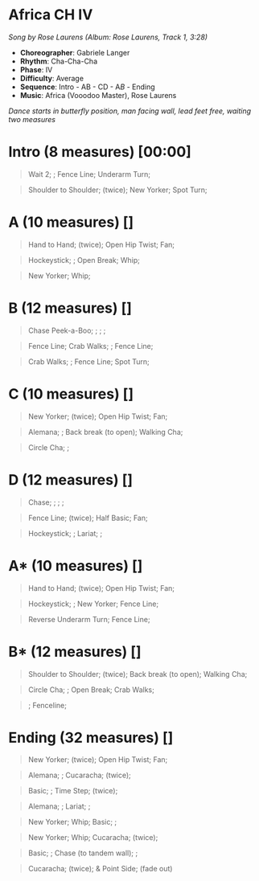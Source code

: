 # Africa CH IV
*Song by Rose Laurens (Album: Rose Laurens, Track 1, 3:28)*
 
* **Choreographer**: Gabriele Langer
* **Rhythm**: Cha-Cha-Cha
* **Phase**: IV
* **Difficulty**: Average
* **Sequence**: Intro - AB - CD - A*B* - Ending
* **Music**: Africa (Vooodoo Master), Rose Laurens
 
*Dance starts in butterfly position, man facing wall, lead feet free, waiting two measures*
 
# Intro (8 measures) [00:00]

> Wait 2; ; Fence Line; Underarm Turn;

> Shoulder to Shoulder; (twice); New Yorker; Spot Turn;

# A (10 measures) []

> Hand to Hand; (twice); Open Hip Twist; Fan;

> Hockeystick; ; Open Break; Whip;

> New Yorker; Whip;

# B (12 measures) []

> Chase Peek-a-Boo; ; ; ;

> Fence Line; Crab Walks; ; Fence Line;

> Crab Walks; ; Fence Line; Spot Turn;

# C (10 measures) []

> New Yorker; (twice); Open Hip Twist; Fan;

> Alemana; ; Back break (to open); Walking Cha;

> Circle Cha; ;

# D (12 measures) []

> Chase; ; ; ;

> Fence Line; (twice); Half Basic; Fan;

> Hockeystick; ; Lariat; ;

# A* (10 measures) []

> Hand to Hand; (twice); Open Hip Twist; Fan;

> Hockeystick; ; New Yorker; Fence Line;

> Reverse Underarm Turn; Fence Line;

# B* (12 measures) []

> Shoulder to Shoulder; (twice); Back break (to open); Walking Cha;

> Circle Cha; ; Open Break; Crab Walks;

> ; Fenceline;

# Ending (32 measures) []

> New Yorker; (twice); Open Hip Twist; Fan;

> Alemana; ; Cucaracha; (twice);

> Basic; ; Time Step; (twice);

> Alemana; ; Lariat; ;

> New Yorker; Whip; Basic; ; 

> New Yorker; Whip; Cucaracha; (twice);

> Basic; ; Chase (to tandem wall); ;

> Cucaracha; (twice); & Point Side; (fade out)
